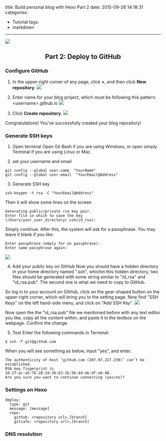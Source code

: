 title: Build personal blog with Hexo Part 2
date: 2015-09-26 14:18:31
categories: 
- Tutorial
tags: 
- markdown
---
![](/img/blog-dnspod.jpg)

## <p align="center">Part 2: Deploy to GitHub</p>
### Configure GitHub
1. In the upper-right corner of any page, click **+**, and then click **New repository**.
![](/img/blog-github-repo-create.png)

2. Enter name for your blog project, which must be following this pattern: &lt;username&gt;.github.io
![](/img/blog-github-repo-name.png)

3. Click **Create repository**.
![](/img/blog-github-create-repo-button.png)

Congratulations! You've successfully created your blog repository!

### Generate SSH keys
1. Open terminal
Open Git Bash if you are using Windows, or open simply Terminal if you are using Linux or Mac.

2. set your username and email
```
git config --global user.name  "YourName" 
git config --global user.email  "YourEmail@Address" 
```

3. Generate SSH key
```
ssh-keygen -t rsa -C "YourEmail@Address"
```

Then it will show some lines on the screen
```
Generating public/private rsa key pair.
Enter file in which to save the key (/Users/your_user_directory/.ssh/id_rsa):
```
Simply continue. After this, the system will ask for a passphrase. You may leave it blank if you like.
```
Enter passphrase (empty for no passphrase): 
Enter same passphrase again:
```
![](/img/blog-ssh-key.png)

4. Add your public key on GitHub
Now you should have a hidden directory in your home directory named ".ssh", whichin this hidden directory, two files should be generated with some string similar to "id_rsa" and "id_rsa.pub". The second one is what we need to copy to GitHub. 

So log in to your account on GitHub, click on the gear-shaped button on the upper-right corner, which will bring you to the setting page. Now find "SSH Keys" on the left hand-side menu, and click on "Add SSH Key".
![](/img/blog-ssh-to-github.png)

Now open the the "id_rsa.pub" file we mentioned before with any text editor you like, copy all the content within, and paste it in the textbox on the webpage. Confirm the change.

5. Test
Enter the following commands in Terminal:
```
$ ssh -T git@github.com
```
When you will see something as below, input "yes", and enter.
```
The authenticity of host ‘github.com (207.97.227.239)’ can’t be established.
RSA key fingerprint is 16:27:ac:a5:76:28:2d:36:63:1b:56:4d:eb:df:a6:48.
Are you sure you want to continue connecting (yes/no)?
```

### Settings on Hexo

```
deploy:
  type: git
  message: [message]
  repo:
    github: <repository url>,[branch]
    gitcafe: <repository url>,[branch] 
```

### DNS resolution